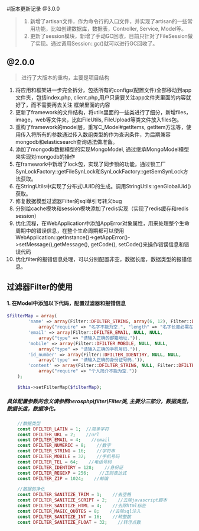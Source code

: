 #版本更新记录
@3.0.0
> 1. 新增了artisan文件，作为命令行的入口文件，并实现了artisan的一些常用功能，比如创建数据库，数据表，Controller, Service, Model等。
> 2. 更新了session模块，新增了手动GC回收，目前只针对了FileSession做了实现。通过调用Session::gc()就可以进行GC回收了。

@2.0.0
------
> 进行了大版本的重构，主要是项目结构

1. 将应用和框架进一步完全拆分，包括所有的configs(配置文件)全部移动到app文件夹，包括index.php, client.php,用户只需要关注app文件夹里面的内容就好了，而不需要再去关注
框架里面的内容<br />
2. 更新了framework的文件结构，将utils里面的一些类进行了细分，新增files，image，web等文件夹，比如FileUtils, FileUpload等类文件放入files包。<br />
3. 重构了framework的model层，重写C_Model#getItems, getItem方法等，使用传入将所有的参数通过传入数组类型的作为查询条件，为后期兼容mongodb和elasticsearch查询语法做准备。
4. 添加了mongodb数据模型的实现MongoModel, 通过继承MongoModel模型来实现对mongodb的操作
4. 在framework中新增了lock包，实现了同步锁的功能，通过锁工厂SynLockFactory::getFileSynLock和SynLockFactory::getSemSynLock方法获取。
5. 在StringUtils中实现了分布式UUID的生成。调用StringUtils::genGlobalUid()获取。
6. 修复数据模型过滤器Filter的sql单引号转义bug
6. 分别给cache模块和session模块添加了redis实现（实现了redis缓存和redis session）
7. 优化流程，在WebApplication中添加AppError对象属性，用来处理整个生命周期中的错误信息，在整个生命周期都可以使用
WebApplication::getInstance()->getAppError()->setMessage(),getMessage(), getCode(), setCode()来操作错误信息和错误代码
8. 优化filter的报错信息处理，可以分别配置非空，数据长度，数据类型的报错信息。

过滤器Filter的使用
-------
#### 1. 在Model中添加以下代码，配置过滤器和报错信息
```php
$filterMap = array(
        'name' => array(Filter::DFILTER_STRING, array(6, 12), Filter::DFILTER_SANITIZE_TRIM,
            array("require" => "名字不能为空.", "length" => "名字长度必需在6-12之间.")),
        'email' => array(Filter::DFILTER_EMAIL, NULL, NULL,
            array("type" => "请输入正确的邮箱地址.")),
        'mobile' => array(Filter::DFILTER_MOBILE, NULL, NULL,
            array("type" => "请输入正确的手机号码.")),
        'id_number' => array(Filter::DFILTER_IDENTIRY, NULL, NULL,
            array('type' => '请输入正确的身份证号码.')),
        'content' => array(Filter::DFILTER_STRING, NULL, Filter::DFILTER_MAGIC_QUOTES|Filter::DFILTER_SANITIZE_HTML,
            array("require" => "个人简介不能为空."))
    );

    $this->setFilterMap($filterMap);
```
##### 具体配置参数的含义请参照herosphp\filter\Filter类, 主要分三部分，数据类型，数据长度，数据净化。
```php
	//数据类型
    const DFILTER_LATIN = 1;  //简单字符
    const DFILTER_URL = 2;    //url
    const DFILTER_EMAIL = 4;    //email
    const DFILTER_NUMERIC = 8;    //数字
    const DFILTER_STRING = 16;    //字符串
    const DFILTER_MOBILE = 32;    //手机号码
    const DFILTER_TEL = 64;    //电话号码
    const DFILTER_IDENTIRY = 128;    //身份证
    const DFILTER_REGEXP = 256;    //正则表达式
	const DFILTER_ZIP = 1024;    //邮编

    //数据的净化
    const DFILTER_SANITIZE_TRIM = 1;    //去空格
    const DFILTER_SANITIZE_SCRIPT = 2;    //去除javascript脚本
    const DFILTER_SANITIZE_HTML = 4;    //去除html标签
    const DFILTER_MAGIC_QUOTES = 8;    //去除sql注入
    const DFILTER_SANITIZE_INT = 16;    //转整数
    const DFILTER_SANITIZE_FLOAT = 32;    //转浮点数
```

